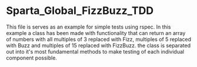 # Sparta_Global_FizzBuzz_TDD

This file is serves as an example for simple tests using rspec. In this example a class has been made with functionality that can return an array of numbers with all multiples of 3 replaced with Fizz, multiples of 5 replaced with Buzz and multiples of 15 replaced with FizzBuzz. the class is separated out into it's most fundamental methods to make testing of each individual component possible.
